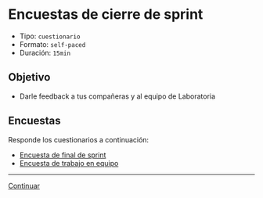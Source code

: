 # Encuestas de cierre de sprint
- Tipo: `cuestionario`
- Formato: `self-paced`
- Duración: `15min`

## Objetivo

- Darle feedback a tus compañeras y al equipo de Laboratoria

## Encuestas
Responde los cuestionarios a continuación:

* [Encuesta de final de sprint]()
* [Encuesta de trabajo en equipo]()

***

[Continuar](06-retrospective.md)
